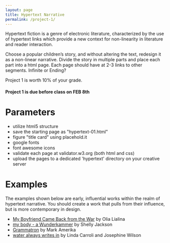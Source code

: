 ```yaml
---
layout: page
title: Hypertext Narrative
permalink: /project-1/
---
```


Hypertext fiction is a genre of electronic literature, characterized by the use of hypertext links which provide a new context for non-linearity in literature and reader interaction. 

Choose a popular children’s story, and without altering the text, redesign it as a non-linear narrative. Divide the story in multiple parts and place each part into a html page. Each page should have at 2-3 links to other segments. Infinite or Ending?

Project 1 is worth 10% of your grade.

####  **Project 1 is due before class on FEB 8th**

# Parameters
+ utilize html5 structure
+ save the starting page as "hypertext-01.html"
+ figure "title card" using placehold.it
+ google fonts
+ font awesome icons
+ validate each page at validator.w3.org (both html and css)
+ upload the pages to a dedicated 'hypertext' directory on your creative server

# Examples
The examples shown below are early, influential works within the realm of hypertext narrative. You should create a work that pulls from their influence, but is more contemporary in design.

+ [My Boyfriend Came Back from the War](http://www.teleportacia.org/war/) by Olia Lialina
+ [my body - a Wunderkammer](http://collection.eliterature.org/1/works/jackson__my_body_a_wunderkammer.html) by Shelly Jackson
+ [Grammatron](http://www.grammatron.com/gtronbeta/Abe_Golam_907.html) by Mark Amerika
+ [water always writes in](http://ensemble.va.com.au/water/) by Linda Carroli and Josephine Wilson